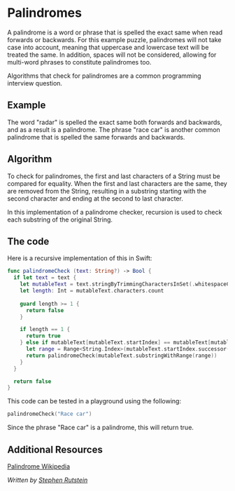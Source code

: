 # Palindromes

A palindrome is a word or phrase that is spelled the exact same when read forwards or backwards. 
For this example puzzle, palindromes will not take case into account, meaning that uppercase and
lowercase text will be treated the same. In addition, spaces will not be considered, allowing 
for multi-word phrases to constitute palindromes too. 

Algorithms that check for palindromes are a common programming interview question. 

## Example 

The word "radar" is spelled the exact same both forwards and backwards, and as a result is a palindrome. 
The phrase "race car" is another common palindrome that is spelled the same forwards and backwards. 

## Algorithm 

To check for palindromes, the first and last characters of a String must be compared for equality. 
When the first and last characters are the same, they are removed from the String, resulting in a 
substring starting with the second character and ending at the second to last character. 

In this implementation of a palindrome checker, recursion is used to check each substring of the 
original String. 

## The code 

Here is a recursive implementation of this in Swift: 

```swift
func palindromeCheck (text: String?) -> Bool {
  if let text = text {
    let mutableText = text.stringByTrimmingCharactersInSet(.whitespaceCharacterSet()).lowercaseString
    let length: Int = mutableText.characters.count
    
    guard length >= 1 {
      return false
    }

    if length == 1 {
      return true
    } else if mutableText[mutableText.startIndex] == mutableText[mutableText.endIndex.predecessor()] {
      let range = Range<String.Index>(mutableText.startIndex.successor()..<mutableText.endIndex.predecessor())
      return palindromeCheck(mutableText.substringWithRange(range))
    }
  }

  return false
}
```


This code can be tested in a playground using the following: 

```swift
palindromeCheck("Race car")
```

Since the phrase "Race car" is a palindrome, this will return true. 

## Additional Resources

[Palindrome Wikipedia](https://en.wikipedia.org/wiki/Palindrome)


*Written by [Stephen Rutstein](https://github.com/srutstein21)*
